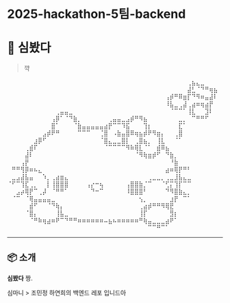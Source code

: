 # 2025-hackathon-5팀-backend

# 🧹 심봤다

> 꺅

⠀⠀⠀⠀⠀⠀⠀⠀⠀⠀⠀⠀⠀⠀⠀⠀⠀⠀⠀⠀⠀⠀⠀⠀⠀⠀⠀⠀⠀⠀⠀⠀⠀⠀⠀⠀⠀⠀⠀⠀⠀⢀⣦⣄⣀⠀⠀⠀
⠀⠀⠀⠀⠀⠀⠀⠀⠀⠀⠀⠀⠀⠀⠀⠀⠀⠀⠀⠀⠀⠀⠀⠀⠀⠀⠀⠀⠀⠀⠀⠀⠀⠀⠀⠀⠀⠀⠀⠀⠀⣼⣃⠈⠙⠛⢶⣦
⠀⠀⠀⠀⠀⠀⠀⠀⠀⠀⠀⠀⠀⠀⠀⠀⠀⠀⠀⠀⠀⠀⠀⠀⠀⠀⠀⠀⠀⠀⠀⠀⠀⠀⠀⠀⢠⡾⠛⠿⣶⡏⠙⠻⠶⣤⣼⠇
⠀⠀⠀⠀⠀⠀⠀⠀⠀⠀⠀⠀⠀⠀⠀⠀⠀⠀⠀⠀⠀⠀⠀⠀⠀⠀⠀⠀⠀⠀⠀⠀⠀⠀⠀⠀⠸⣧⣀⢀⣼⢀⣴⠶⢶⣴⡟⠀
⠀⠀⠀⠀⠀⠀⠀⠀⠀⠀⠀⢀⣤⣤⣀⠀⠀⠀⠀⠀⠀⠀⠀⠀⠀⠀⠀⠀⠀⠀⠀⠀⠀⠀⠀⠀⠀⠈⠉⠉⠁⢸⣇⠀⠀⣹⠇⠀
⠀⠀⠀⠀⠀⠀⠀⠀⠀⠀⢠⡿⠁⠈⠙⣷⡀⠀⠀⠀⠀⠀⠀⢀⣤⣤⣀⣠⡾⠛⠻⣦⠀⠀⠀⠀⠀⠀⠀⣀⡀⠀⠉⠛⠛⠋⠀⠀
⠀⠀⠀⠀⠀⠀⠀⠀⠀⠀⣿⠁⠀⠀⠀⠈⣷⣤⣤⣤⣤⣤⣴⡟⠉⠉⠹⣯⠀⠀⠀⢹⡆⠀⠀⠀⠀⠀⠀⣏⠁⠀⠀⠀⠀⠀⠀⠀
⠀⠀⠀⠀⠀⠀⠀⠀⣠⡾⠟⠛⠀⠀⠀⠀⠉⠉⠉⠀⠀⢈⣿⠀⠠⣷⣤⣿⠿⢶⣦⡾⠟⠻⣶⡄⠀⠀⢀⣿⠀⠀⠀⠀⠀⠀⠀⠀
⠀⠀⠀⠀⠀⠀⣰⡿⠋⠀⠀⠀⠀⠀⠀⠀⠀⠀⠀⠀⠀⠈⣿⣄⣀⣀⣿⡇⠀⢀⣿⣦⡀⠀⢸⣇⠀⠀⠈⠁⠀⠀⠀⠀⠀⠀⠀⠀
⠀⠀⠀⠀⢀⣾⠏⠀⠀⠀⠀⠀⠀⠀⠀⠀⠀⠀⠀⠀⠀⠀⠈⠉⠉⠉⠉⠻⠷⢿⣇⠈⠁⠀⣾⠿⣦⠀⠀⠀⠀⠀⠀⠀⠀⠀⠀⠀
⠀⠀⠀⠀⣼⠇⠀⠀⠀⠀⠀⠀⠀⠀⠀⠀⠀⠀⠀⠀⠀⠀⠀⠀⠀⠀⠀⠀⠀⠈⠻⢷⣶⡾⠋⠀⠙⣷⡀⠀⠀⠀⠀⠀⠀⠀⠀⠀
⠀⠀⠀⢠⡟⠀⠀⠀⠀⠀⠀⠀⠀⠀⠀⠀⠀⠀⠀⠀⠀⠀⠀⠀⠀⠀⠀⠀⠀⠀⠀⠀⠀⠀⠀⠀⠀⠘⣷⠀⠀⠀⠀⠀⠀⠀⠀⠀
⠀⠛⠛⢻⡿⠶⠦⣄⠀⠀⠀⠀⠀⠀⠀⠀⠀⠀⠀⠀⠀⠀⠀⠀⠀⠀⠀⠀⠀⠀⠀⠀⠀⠀⠀⠀⣴⠶⢿⡟⠛⠃⠀⠀⠀⠀⠀⠀
⠀⣀⣠⣼⣧⣤⠀⠀⠱⡀⢀⣴⣶⣄⠀⠀⠀⠀⠀⠀⠀⠀⠀⠀⠀⠀⠀⠀⠀⠀⠀⠀⢀⣀⣀⡀⢀⣀⣸⣧⣄⣀⠀⠀⠀⠀⠀⠀
⠈⠋⠉⢹⣏⢀⡀⠀⠀⡇⢸⣿⣿⣿⠀⠀⠀⠀⢠⡔⠒⢦⠀⠀⠀⠀⠀⢠⣿⣿⣷⡈⠉⠀⠀⠈⢋⡍⢹⡏⠉⠉⠀⠀⠀⠀⠀⠀
⠀⠀⣠⡴⢿⡟⠉⢀⡼⠀⠈⠛⠛⠁⠀⠀⠀⠀⠀⠙⠒⠉⠀⠀⠀⠀⠀⠸⣿⣿⣿⠃⠀⠀⠀⠀⠙⠻⣿⣷⣄⡀⠀⠀⠀⠀⠀⠀
⠀⠈⠉⠀⠈⢿⣤⣤⣤⣤⣀⠀⠀⠀⠀⠀⠀⠀⠀⠀⠀⠀⠀⠀⠀⠀⠀⠀⠀⠀⢢⡀⠀⠀⠀⠀⠀⣰⡟⠀⠉⠁⠀⠀⠀⠀⠀⠀
⠀⠀⠀⠀⠀⣾⠋⠀⠀⠈⠙⢷⡄⠀⠀⠀⠀⠀⠀⠀⠀⠀⠀⠀⠀⠀⠀⠀⠀⠀⢀⣴⡾⠛⠛⠻⢿⣟⠀⠀⠀⠀⠀⠀⠀⠀⠀⠀
⠀⠀⠀⠀⠈⣿⡄⠀⠀⠀⠀⢸⣧⣀⠀⠀⠀⠀⠀⠀⠀⠀⠀⠀⠀⠀⠀⠀⠀⠀⢸⡏⠀⠀⠀⠀⠀⣻⡆⠀⠀⠀⠀⠀⠀⠀⠀⠀
⠀⠀⠀⠀⠀⠈⠛⠷⢶⣴⠶⠟⠉⠙⠛⠛⠶⠶⠶⠶⠶⠶⠤⣦⠦⠶⠶⠶⠶⠶⠛⢷⣤⣀⣀⣀⣴⠟⠁⠀⠀⠀⠀⠀⠀⠀⠀⠀
⠀⠀⠀⠀⠀⠀⠀⠀⠀⠀⠀⠀⠀⠀⠀⠀⠀⠀⠀⠀⠀⠀⠀⠀⠀⠀⠀⠀⠀⠀⠀⠀⠉⠉⠛⠉⠁⠀⠀⠀⠀⠀⠀⠀⠀⠀⠀⠀

---

## 📦 소개

**심봤다** 짱.  

심마니 > 조민정 하연희의 백엔드 레포 입니드아
